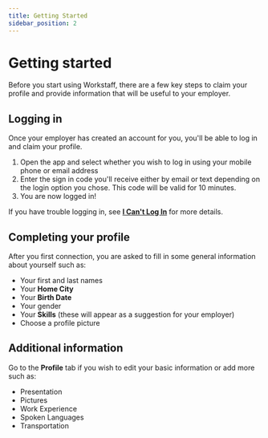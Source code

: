 ```yaml
---
title: Getting Started
sidebar_position: 2
---
```


# Getting started 

Before you start using Workstaff, there are a few key steps to claim your profile and provide information that will be useful to your employer.   

## Logging in 
Once your employer has created an account for you, you'll be able to log in and claim your profile. 

1. Open the app and select whether you wish to log in using your mobile phone or email address 
2. Enter the sign in code you'll receive either by email or text depending on the login option you chose. This code will be valid for 10 minutes. 
3. You are now logged in! 

If you have trouble logging in, see **[I Can't Log In](troubleshooting/i-cant-login.md)** for more details.

## Completing your profile 
After you first connection, you are asked to fill in some general information about yourself such as: 
- Your first and last names 
- Your **Home City**
- Your **Birth Date**
- Your gender 
- Your **Skills** (these will appear as a suggestion for your employer)
- Choose a profile picture 

## Additional information
Go to the **Profile** tab if you wish to edit your basic information or add more such as:
- Presentation 
- Pictures 
- Work Experience 
- Spoken Languages 
- Transportation